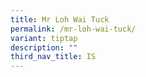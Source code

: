 ```yaml
---
title: Mr Loh Wai Tuck
permalink: /mr-loh-wai-tuck/
variant: tiptap
description: ""
third_nav_title: IS
---
```

